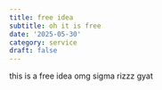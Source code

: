 ```yaml
---
title: free idea
subtitle: oh it is free
date: '2025-05-30'
category: service
draft: false
---
```

this is a free idea omg sigma rizzz gyat
